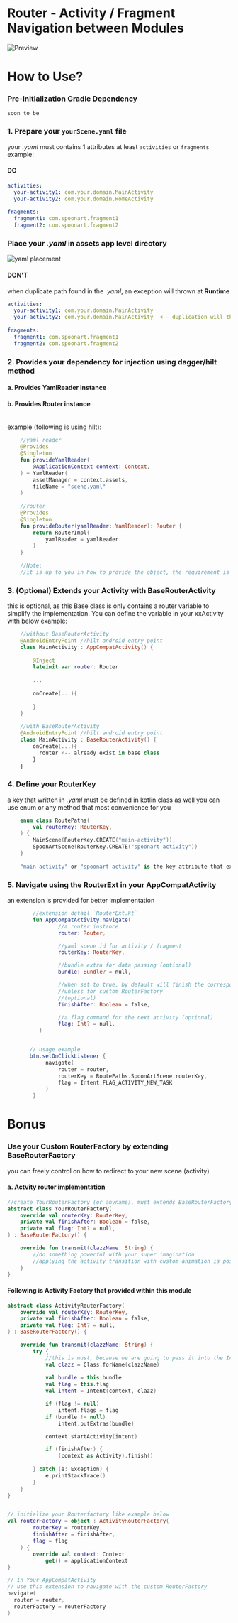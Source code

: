 # Router - Activity / Fragment Navigation between Modules

![Preview](https://github.com/spoonart1/router/blob/master/preview/ezgif.com-resize.gif)


# How to Use?

### Pre-Initialization Gradle Dependency
```
soon to be
```

### 1. Prepare your `yourScene.yaml` file
your *.yaml* must contains 1 attributes at least
`activities` or `fragments`
<br> example:
#### DO
```yaml
activities:
  your-activity1: com.your.domain.MainActivity
  your-activity2: com.your.domain.HomeActivity
  
fragments:
  fragment1: com.spoonart.fragment1
  fragment2: com.spoonart.fragment2
```
### Place your *.yaml* in assets app level directory
![yaml placement](https://github.com/spoonart1/router/blob/master/preview/directory.png)

#### DON'T
when duplicate path found in the *.yaml*, an exception will thrown at **Runtime**
```yaml
activities:
  your-activity1: com.your.domain.MainActivity
  your-activity2: com.your.domain.MainActivity  <-- duplication will throw error during runtime initialization
  
fragments:
  fragment1: com.spoonart.fragment1
  fragment2: com.spoonart.fragment2
```

### 2. Provides your dependency for injection using dagger/hilt method
#### a. Provides YamlReader instance
#### b. Provides Router instance
<br> example (following is using hilt):
```kotlin
    //yaml reader
    @Provides
    @Singleton
    fun provideYamlReader(
        @ApplicationContext context: Context,
    ) = YamlReader(
        assetManager = context.assets,
        fileName = "scene.yaml"
    )
    
    //router
    @Provides
    @Singleton
    fun provideRouter(yamlReader: YamlReader): Router {
        return RouterImpl(
            yamlReader = yamlReader
        )
    }
    
    //Note:
    //it is up to you in how to provide the object, the requirement is the `Router` object must be initialized as Singleton
```

### 3. (Optional) Extends your Activity with BaseRouterActivity
this is optional, as this Base class is only contains a router variable to simplify the implementation.
You can define the variable in your xxActivity with below
example:
```kotlin
    //without BaseRouterActivity
    @AndroidEntryPoint //hilt android entry point
    class MainActivity : AppCompatActivity() {
        
        @Inject
        lateinit var router: Router
        
        ...
        
        onCreate(...){
            
        }
    }
    
    //with BaseRouterActivity
    @AndroidEntryPoint //hilt android entry point
    class MainActivity : BaseRouterActivity() {
        onCreate(...){
          router <-- already exist in base class
        }
    }
```

### 4. Define your RouterKey
a key that written in *.yaml* must be defined in kotlin class as well
you can use enum or any method that most convenience for you
```kotlin
    enum class RoutePaths(
        val routerKey: RouterKey,
    ) {
        MainScene(RouterKey.CREATE("main-activity")),
        SpoonArtScene(RouterKey.CREATE("spoonart-activity"))
    }
    
    "main-activity" or "spoonart-activity" is the key attribute that exist in *.yaml file
```

### 5. Navigate using the RouterExt in your AppCompatActivity
an extension is provided for better implementation
```kotlin
        //extension detail `RouterExt.kt`
        fun AppCompatActivity.navigate(
                //a router instance
                router: Router,

                //yaml scene id for activity / fragment
                routerKey: RouterKey,

                //bundle extra for data passing (optional)
                bundle: Bundle? = null,

                //when set to true, by default will finish the corresponding activity (caller),
                //unless for custom RouterFactory
                //(optional)
                finishAfter: Boolean = false,

                //a flag command for the next activity (optional)
                flag: Int? = null,
          )


       // usage example
       btn.setOnClickListener {
            navigate(
                router = router,
                routerKey = RoutePaths.SpoonArtScene.routerKey,
                flag = Intent.FLAG_ACTIVITY_NEW_TASK
            )
        }
```


# Bonus
### Use your Custom RouterFactory by extending BaseRouterFactory
you can freely control on how to redirect to your new scene (activity)

#### a. Actvity router implementation
```kotlin
//create YourRouterFactory (or anyname), must extends BaseRouterFactory
abstract class YourRouterFactory(
    override val routerKey: RouterKey,
    private val finishAfter: Boolean = false,
    private val flag: Int? = null,
) : BaseRouterFactory() {

    override fun transmit(clazzName: String) {
        //do something powerful with your super imagination
        //applying the activity transition with custom animation is possible here
    }
}

```

#### Following is Activity Factory that provided within this module
```kotlin
abstract class ActivityRouterFactory(
    override val routerKey: RouterKey,
    private val finishAfter: Boolean = false,
    private val flag: Int? = null,
) : BaseRouterFactory() {

    override fun transmit(clazzName: String) {
        try {
            //this is must, because we are going to pass it into the Intent
            val clazz = Class.forName(clazzName)
            
            val bundle = this.bundle
            val flag = this.flag
            val intent = Intent(context, clazz)

            if (flag != null)
                intent.flags = flag
            if (bundle != null)
                intent.putExtras(bundle)

            context.startActivity(intent)

            if (finishAfter) {
                (context as Activity).finish()
            }
        } catch (e: Exception) {
            e.printStackTrace()
        }
    }
}


// initialize your Routerfactory like example below
val routerFactory = object : ActivityRouterFactory(
        routerKey = routerKey,
        finishAfter = finishAfter,
        flag = flag
    ) {
        override val context: Context
            get() = applicationContext
}

// In Your AppCompatActivity
// use this extension to navigate with the custom RouterFactory
navigate(
  router = router,
  routerFactory = routerFactory
)
```
